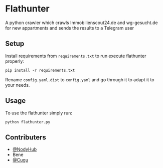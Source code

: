 # Flathunter
A python crawler which crawls Immobilienscout24.de and wg-gesucht.de for new appartments and sends the results to a Telegram user

## Setup
Install requirements from ```requirements.txt``` to run execute flathunter properly:
```
pip install -r requirements.txt
```

Rename ```config.yaml.dist``` to ```config.yaml``` and go through it to adapt it to your needs.

## Usage
To use the flathunter simply run:
```
python flathunter.py
```

## Contributers
- [@NodyHub](https://github.com/NodyHub)
- Bene
- [@Cugu](https://github.com/Cugu)
